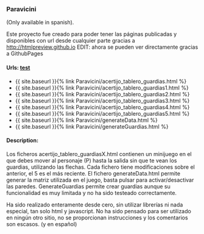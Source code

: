 ### Paravicini

(Only available in spanish).

Este proyecto fue creado para poder tener las páginas publicadas y disponibles con url desde cualquier parte gracias a http://htmlpreview.github.io
EDIT: ahora se pueden ver directamente gracias a GithubPages


#### Urls: [test](test.md)
* {{ site.baseurl }}{% link Paravicini/acertijo_tablero_guardias.html  %}
* {{ site.baseurl }}{% link Paravicini/acertijo_tablero_guardias1.html %}
* {{ site.baseurl }}{% link Paravicini/acertijo_tablero_guardias2.html %}
* {{ site.baseurl }}{% link Paravicini/acertijo_tablero_guardias3.html %}
* {{ site.baseurl }}{% link Paravicini/acertijo_tablero_guardias4.html %}
* {{ site.baseurl }}{% link Paravicini/acertijo_tablero_guardias5.html %}
* {{ site.baseurl }}{% link Paravicini/generateData.html               %}
* {{ site.baseurl }}{% link Paravicini/generateGuardias.html           %}

#### Description:

Los ficheros acertijo_tablero_guardiasX.html contienen un minijuego en el que debes mover al personaje (P) hasta la salida sin que te vean los guardias, utilizando las flechas.
Cada fichero tiene modificaciones sobre el anterior, el 5 es el más reciente.
El fichero generateData.html permite generar la matriz utilizada en el juego, basta pulsar para activar/desactivar las paredes. GenerateGuardias permite crear guardias aunque su funcionalidad es muy limitada y no ha sido testeado correctamente.

Ha sido realizado enteramente desde cero, sin utilizar librerías ni nada especial, tan solo html y javascript. No ha sido pensado para ser utilizado en ningún otro sitio, no se proporcionan instrucciones y los comentarios son escasos. (y en español)
